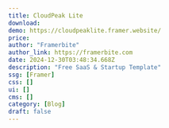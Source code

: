 ```yaml
---
title: CloudPeak Lite
download:
demo: https://cloudpeaklite.framer.website/
price: 
author: "Framerbite"
author_link: https://framerbite.com
date: 2024-12-30T03:48:34.668Z
description: "Free SaaS & Startup Template"
ssg: [Framer]
css: []
ui: []
cms: []
category: [Blog]
draft: false
---
```

